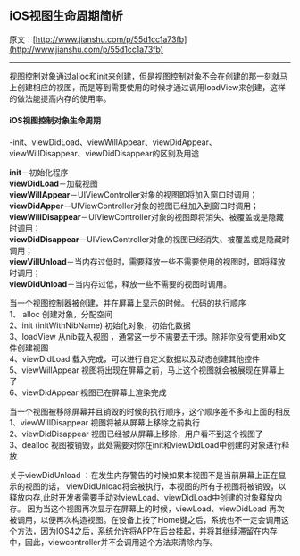 ## iOS视图生命周期简析

原文：[http://www.jianshu.com/p/55d1cc1a73fb](http://www.jianshu.com/p/55d1cc1a73fb)

---

视图控制对象通过alloc和init来创建，但是视图控制对象不会在创建的那一刻就马上创建相应的视图，而是等到需要使用的时候才通过调用loadView来创建，这样的做法能提高内存的使用率。

#### iOS视图控制对象生命周期

-init、viewDidLoad、viewWillAppear、viewDidAppear、viewWillDisappear、viewDidDisappear的区别及用途

**init**－初始化程序  
**viewDidLoad**－加载视图  
**viewWillAppear**－UIViewController对象的视图即将加入窗口时调用；  
**viewDidApper**－UIViewController对象的视图已经加入到窗口时调用；  
**viewWillDisappear**－UIViewController对象的视图即将消失、被覆盖或是隐藏时调用；  
**viewDidDisappear**－UIViewController对象的视图已经消失、被覆盖或是隐藏时调用；  
**viewVillUnload**－当内存过低时，需要释放一些不需要使用的视图时，即将释放时调用；  
**viewDidUnload**－当内存过低，释放一些不需要的视图时调用。

当一个视图控制器被创建，并在屏幕上显示的时候。 代码的执行顺序  
1、 alloc 创建对象，分配空间  
2、init \(initWithNibName\) 初始化对象，初始化数据  
3、loadView 从nib载入视图 ，通常这一步不需要去干涉。除非你没有使用xib文件创建视图  
4、viewDidLoad 载入完成，可以进行自定义数据以及动态创建其他控件  
5、viewWillAppear 视图将出现在屏幕之前，马上这个视图就会被展现在屏幕上了  
6、viewDidAppear 视图已在屏幕上渲染完成

当一个视图被移除屏幕并且销毁的时候的执行顺序，这个顺序差不多和上面的相反  
1、viewWillDisappear 视图将被从屏幕上移除之前执行  
2、viewDidDisappear 视图已经被从屏幕上移除，用户看不到这个视图了  
3、dealloc 视图被销毁，此处需要对你在init和viewDidLoad中创建的对象进行释放

关于viewDidUnload ：在发生内存警告的时候如果本视图不是当前屏幕上正在显示的视图的话， viewDidUnload将会被执行，本视图的所有子视图将被销毁，以释放内存,此时开发者需要手动对viewLoad、viewDidLoad中创建的对象释放内存。 因为当这个视图再次显示在屏幕上的时候，viewLoad、viewDidLoad 再次被调用，以便再次构造视图。在设备上按了Home键之后，系统也不一定会调用这个方法，因为IOS4之后，系统允许将APP在后台挂起，并将其继续滞留在内存中，因此，viewcontroller并不会调用这个方法来清除内存。

  


